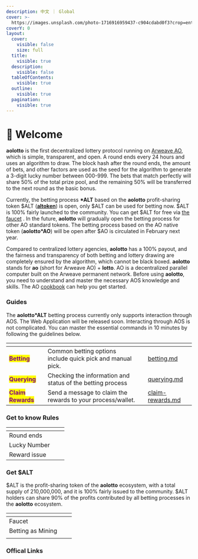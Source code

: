 ```yaml
---
description: 中文 ｜ Global
cover: >-
  https://images.unsplash.com/photo-1716916959437-c904cdabd0f3?crop=entropy&cs=srgb&fm=jpg&ixid=M3wxOTcwMjR8MHwxfHJhbmRvbXx8fHx8fHx8fDE3MjAzMjY3MzZ8&ixlib=rb-4.0.3&q=85
coverY: 0
layout:
  cover:
    visible: false
    size: full
  title:
    visible: true
  description:
    visible: false
  tableOfContents:
    visible: true
  outline:
    visible: true
  pagination:
    visible: true
---
```


# 👋 Welcome

**aolotto** is the first decentralized lottery protocol running on [Arweave AO](https://ao.arweave.dev/), which is simple, transparent, and open. A round ends every 24 hours and uses an algorithm to draw. The block hash after the round ends, the amount of bets, and other factors are used as the seed for the algorithm to generate a 3-digit lucky number between 000-999. The bets that match perfectly will share 50% of the total prize pool, and the remaining 50% will be transferred to the next round as the basic bonus.

Currently, the betting process **\*ALT** based on the **aolotto** profit-sharing token $ALT ([**altoken**](altoken.md)) is open, only $ALT can be used for betting now. $ALT is 100% fairly launched to the community. You can get $ALT for free via [the faucet](faucet.md) . In the future, **aolotto** will gradually open the betting process for other AO standard tokens. The betting process based on the AO native token (**aolotto\*AO**) will be open after $AO is circulated in February next year.

Compared to centralized lottery agencies, **aolotto** has a 100% payout, and the fairness and transparency of both betting and lottery drawing are completely ensured by the algorithm, which cannot be black boxed. **aolotto** stands for **ao** (short for Arweave AO) + **lotto**. AO is a decentralized parallel computer built on the Arweave permanent network. Before using **aolotto**, you need to understand and master the necessary AOS knowledge and skills. The AO [cookbook](https://cookbook\_ao.arweave.dev/) can help you get started.

### Guides

The **aolotto\*ALT** betting process currently only supports interaction through AOS. The Web Application will be released soon. Interacting through AOS is not complicated. You can master the essential commands in 10 minutes by following the guidelines below.

<table data-view="cards"><thead><tr><th></th><th></th><th></th><th data-hidden data-card-target data-type="content-ref"></th></tr></thead><tbody><tr><td><mark style="color:purple;"><strong>Betting</strong></mark></td><td>Common betting options include quick pick and manual pick.</td><td></td><td><a href="betting.md">betting.md</a></td></tr><tr><td><mark style="color:purple;"><strong>Querying</strong></mark></td><td>Checking the information and status of the betting process</td><td></td><td><a href="querying.md">querying.md</a></td></tr><tr><td><mark style="color:purple;"><strong>Claim Rewards</strong></mark></td><td>Send a message to claim the rewards to your process/wallet.</td><td></td><td><a href="claim-rewards.md">claim-rewards.md</a></td></tr></tbody></table>

### Get to know Rules

<table data-view="cards"><thead><tr><th></th><th></th><th></th></tr></thead><tbody><tr><td>Round ends</td><td></td><td></td></tr><tr><td>Lucky Number</td><td></td><td></td></tr><tr><td>Reward issue</td><td></td><td></td></tr></tbody></table>

### Get $ALT

$ALT is the profit-sharing token of the **aolotto** ecosystem, with a total supply of 210,000,000, and it is 100% fairly issued to the community. $ALT holders can share 90% of the profits contributed by all betting processes in the **aolotto** ecosystem.

<table data-view="cards"><thead><tr><th></th><th></th><th></th></tr></thead><tbody><tr><td>Faucet</td><td></td><td></td></tr><tr><td>Betting as Mining</td><td></td><td></td></tr><tr><td></td><td></td><td></td></tr></tbody></table>

### Offical Links

